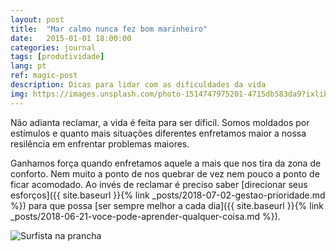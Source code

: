 ```yaml
---
layout: post
title:  "Mar calmo nunca fez bom marinheiro"
date:   2015-01-01 18:00:00
categories: journal
tags: [produtividade]
lang: pt
ref: magic-post
description: Dicas para lidar com as dificuldades da vida
img: https://images.unsplash.com/photo-1514747975201-4715db583da9?ixlib=rb-0.3.5&ixid=eyJhcHBfaWQiOjEyMDd9&s=68a7acc60c0f1408fd0fab08d2ca5071&auto=format&fit=crop&w=1350&q=80
---
```


Não adianta reclamar, a vida é feita para ser díficil.
Somos moldados por estímulos e quanto mais situações diferentes enfretamos maior a nossa resilência em enfrentar problemas maiores.

Ganhamos força quando enfretamos aquele a mais que nos tira da zona de conforto. Nem muito a ponto de nos quebrar de vez nem pouco a ponto de ficar acomodado. Ao invés de reclamar é preciso saber [direcionar seus esforços]({{ site.baseurl }}{% link _posts/2018-07-02-gestao-prioridade.md %}) para que possa [ser sempre melhor a cada dia]({{ site.baseurl }}{% link _posts/2018-06-21-voce-pode-aprender-qualquer-coisa.md %}).

![Surfista na prancha](https://images.unsplash.com/photo-1455264745730-cb3b76250ae8?ixlib=rb-0.3.5&ixid=eyJhcHBfaWQiOjEyMDd9&s=f7e384e6bc7ba03fea009a4e92b20924&auto=format&fit=crop&w=1327&q=80)
